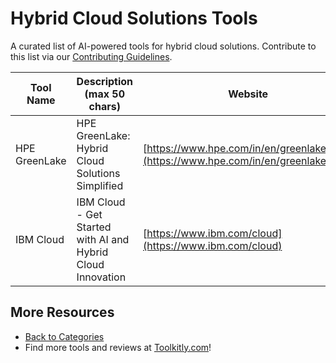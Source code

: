 # Hybrid Cloud Solutions Tools

A curated list of AI-powered tools for hybrid cloud solutions. Contribute to this list via our [Contributing Guidelines](../CONTRIBUTING.md).

| Tool Name | Description (max 50 chars) | Website |
|-----------|----------------------------|---------|
| HPE GreenLake | HPE GreenLake: Hybrid Cloud Solutions Simplified | [https://www.hpe.com/in/en/greenlake.html](https://www.hpe.com/in/en/greenlake.html) |
| IBM Cloud | IBM Cloud - Get Started with AI and Hybrid Cloud Innovation | [https://www.ibm.com/cloud](https://www.ibm.com/cloud) |

## More Resources
- [Back to Categories](../README.md)
- Find more tools and reviews at [Toolkitly.com](https://toolkitly.com)!
